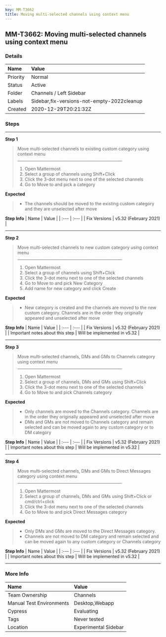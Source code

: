 ```yaml
---
key: MM-T3662
title: Moving multi-selected channels using context menu
---
```


## MM-T3662: Moving multi-selected channels using context menu

### Details

| Name     | Value                                      |
| :------- | :----------------------------------------- |
| Priority | Normal                                     |
| Status   | Active                                     |
| Folder   | Channels / Left Sidebar                    |
| Labels   | Sidebar,fix-versions-not-empty-2022cleanup |
| Created  | 2020-12-29T20:21:32Z                       |

### Steps

<hr/>

**Step 1**

> <article>Move multi-selected channels to existing custom category using context menu<br>_____________________________________________________<ol><li>Open Mattermost</li><li>Select a group of channels using Shift+Click</li><li>Click the 3-dot menu next to one of the selected channels</li><li>Go to Move to and pick a category&nbsp;</li></ol></article>

**Expected**

> <article><ul><li>The channels should be moved to the existing custom category and they are unselected after move</li></ul></article>

**Step Info**
| Name | Value |
| :--- | :--- |
| Fix Versions | v5.32 (February 2021) |

<hr/>

**Step 2**

> <article>Move multi-selected channels to new custom category using context menu<br>_____________________________________________________<ol><li>Open Mattermost</li><li>Select a group of channels using Shift+Click</li><li>Click the 3-dot menu next to one of the selected channels</li><li>Go to Move to and pick New Category&nbsp;</li><li>Add name for new category and click Create</li></ol></article>

**Expected**

> <article><ul><li>New category is created and the channels are moved to the new custom category. Channels are in the order they originally appeared and unselected after move</li></ul></article>

**Step Info**
| Name | Value |
| :--- | :--- |
| Fix Versions | v5.32 (February 2021) |
| Important notes about this step | Will be implemented in v5.32 |

<hr/>

**Step 3**

> <article>Move multi-selected channels, DMs and GMs to Channels category using context menu<br>_____________________________________________________<ol><li>Open Mattermost</li><li>Select a group of channels, DMs and GMs using Shift+Click</li><li>Click the 3-dot menu next to one of the selected channels</li><li>Go to Move to and pick Channels category</li></ol></article>

**Expected**

> <article><ul><li>Only channels are moved to the Channels category. Channels are in the order they originally appeared and unselected after move</li><li>DMs and GMs are not moved to Channels category and remain selected and can be moved again to any custom category or to DM category</li></ul></article>

**Step Info**
| Name | Value |
| :--- | :--- |
| Fix Versions | v5.32 (February 2021) |
| Important notes about this step | Will be implemented in v5.32 |

<hr/>

**Step 4**

> <article>Move multi-selected channels, DMs and GMs to Direct Messages category using context menu<br>_____________________________________________________<ol><li>Open Mattermost</li><li>Select a group of channels, DMs and GMs using Shift+Click or cmd/ctrl+click</li><li>Click the 3-dot menu next to one of the selected channels</li><li>Go to Move to and pick Direct Messages category</li></ol></article>

**Expected**

> <article><ul><li>Only DMs and GMs are moved to the Direct Messages category.&nbsp;</li><li>Channels are not moved to DM category and remain selected and can be moved again to any custom category or Channels category</li></ul></article>

**Step Info**
| Name | Value |
| :--- | :--- |
| Fix Versions | v5.32 (February 2021) |
| Important notes about this step | Will be implemented in v5.32 |

<hr/>

### More Info

| Name                     | Value                |
| :----------------------- | :------------------- |
| Team Ownership           | Channels             |
| Manual Test Environments | Desktop,Webapp       |
| Cypress                  | Evaluating           |
| Tags                     | Never tested         |
| Location                 | Experimental Sidebar |
